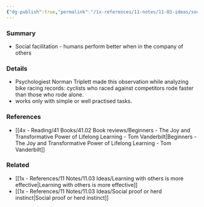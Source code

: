 ```yaml
---
{"dg-publish":true,"permalink":"/1x-references/11-notes/11-03-ideas/social-facilitation-we-learn-better-with-company/","title":"Social facilitation - we learn better with company","created":"2024-02-14T20:18:23.949+03:00","updated":"2024-02-14T20:18:23.949+03:00"}
---
```



### Summary
- Social facilitation - humans perform better when in the company of others

### Details
- Psychologiest Norman Triplett made this observation while analyzing bike racing records: cyclists who raced against competitors rode faster than those who rode alone.
- works only with simple or well practised tasks.

### References
- [[4x - Reading/41 Books/41.02 Book reviews/Beginners - The Joy and Transformative Power of Lifelong Learning - Tom Vanderbilt\|Beginners - The Joy and Transformative Power of Lifelong Learning - Tom Vanderbilt]]

### Related
- [[1x - References/11 Notes/11.03 Ideas/Learning with others is more effective\|Learning with others is more effective]]
- [[1x - References/11 Notes/11.03 Ideas/Social proof or herd instinct\|Social proof or herd instinct]]